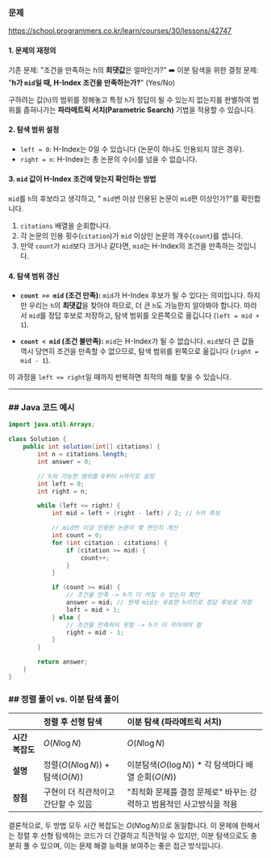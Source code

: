 ### 문제

https://school.programmers.co.kr/learn/courses/30/lessons/42747

#### 1\. 문제의 재정의

기존 문제: "조건을 만족하는 h의 **최댓값**은 얼마인가?"
➡️ 이분 탐색을 위한 결정 문제: "**h가 `mid`일 때, H-Index 조건을 만족하는가?**" (Yes/No)

구하려는 값(`h`)의 범위를 정해놓고 특정 `h`가 정답이 될 수 있는지 없는지를 판별하여 범위를 좁혀나가는 **파라메트릭 서치(Parametric Search)** 기법을 적용할 수 있습니다.

#### 2\. 탐색 범위 설정

  * `left = 0`: H-Index는 0일 수 있습니다 (논문이 하나도 인용되지 않은 경우).
  * `right = n`: H-Index는 총 논문의 수(`n`)를 넘을 수 없습니다.

#### 3\. `mid` 값이 H-Index 조건에 맞는지 확인하는 방법

`mid`를 `h`의 후보라고 생각하고, " `mid`번 이상 인용된 논문이 `mid`편 이상인가?"를 확인합니다.

1.  `citations` 배열을 순회합니다.
2.  각 논문의 인용 횟수(`citation`)가 `mid` 이상인 논문의 개수(`count`)를 셉니다.
3.  만약 `count`가 `mid`보다 크거나 같다면, `mid`는 H-Index의 조건을 만족하는 것입니다.

#### 4\. 탐색 범위 갱신

  * **`count >= mid` (조건 만족):**
    `mid`가 H-Index 후보가 될 수 있다는 의미입니다. 하지만 우리는 `h`의 **최댓값**을 찾아야 하므로, 더 큰 `h`도 가능한지 알아봐야 합니다. 따라서 `mid`를 정답 후보로 저장하고, 탐색 범위를 오른쪽으로 옮깁니다 (`left = mid + 1`).

  * **`count < mid` (조건 불만족):**
    `mid`는 H-Index가 될 수 없습니다. `mid`보다 큰 값들 역시 당연히 조건을 만족할 수 없으므로, 탐색 범위를 왼쪽으로 옮깁니다 (`right = mid - 1`).

이 과정을 `left <= right`일 때까지 반복하면 최적의 해를 찾을 수 있습니다.

-----

### \#\# Java 코드 예시

```java
import java.util.Arrays;

class Solution {
    public int solution(int[] citations) {
        int n = citations.length;
        int answer = 0;

        // h의 가능한 범위를 0부터 n까지로 설정
        int left = 0;
        int right = n;

        while (left <= right) {
            int mid = left + (right - left) / 2; // h의 후보

            // mid번 이상 인용된 논문이 몇 편인지 계산
            int count = 0;
            for (int citation : citations) {
                if (citation >= mid) {
                    count++;
                }
            }

            if (count >= mid) {
                // 조건을 만족 -> h가 더 커질 수 있는지 확인
                answer = mid; // 현재 mid는 유효한 h이므로 정답 후보로 저장
                left = mid + 1;
            } else {
                // 조건을 만족하지 못함 -> h가 더 작아져야 함
                right = mid - 1;
            }
        }

        return answer;
    }
}
```

### \#\# 정렬 풀이 vs. 이분 탐색 풀이

|            | 정렬 후 선형 탐색                     | 이분 탐색 (파라메트릭 서치)                          |
|:-----------|:-------------------------------|:------------------------------------------|
| **시간 복잡도** | $O(N \log N)$                  | $O(N \log N)$                             |
| **설명**     | 정렬($O(N \log N)$) + 탐색($O(N)$) | 이분탐색($O(\log N)$) \* 각 탐색마다 배열 순회($O(N)$) |
| **장점**     | 구현이 더 직관적이고 간단할 수 있음           | "최적화 문제를 결정 문제로" 바꾸는 강력하고 범용적인 사고방식을 적용   |

결론적으로, 두 방법 모두 시간 복잡도는 $O(N \log N)$으로 동일합니다. 이 문제에 한해서는 정렬 후 선형 탐색하는 코드가 더 간결하고 직관적일 수 있지만, 이분 탐색으로도 충분히 풀 수 있으며, 이는 문제 해결 능력을 보여주는 좋은 접근 방식입니다.